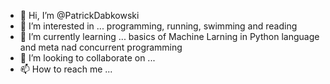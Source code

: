 - 👋 Hi, I’m @PatrickDabkowski
- 👀 I’m interested in ... programming, running, swimming and reading
- 🌱 I’m currently learning ... basics of Machine Larning in Python language and meta nad concurrent programming
- 💞️ I’m looking to collaborate on ... 
- 📫 How to reach me ...

<!---
PatrickDabkowski/PatrickDabkowski is a ✨ special ✨ repository because its `README.md` (this file) appears on your GitHub profile.
You can click the Preview link to take a look at your changes.
--->
